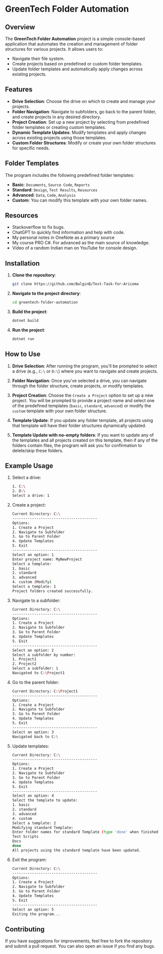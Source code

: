 # GreenTech Folder Automation

## Overview

The **GreenTech Folder Automation** project is a simple console-based application that automates the creation and management of folder structures for various projects. It allows users to:
- Navigate their file system.
- Create projects based on predefined or custom folder templates.
- Update folder templates and automatically apply changes across existing projects.

## Features

- **Drive Selection**: Choose the drive on which to create and manage your projects.
- **Folder Navigation**: Navigate to subfolders, go back to the parent folder, and create projects in any desired directory.
- **Project Creation**: Set up a new project by selecting from predefined folder templates or creating custom templates.
- **Dynamic Template Updates**: Modify templates and apply changes across existing projects using those templates.
- **Custom Folder Structures**: Modify or create your own folder structures for specific needs.

## Folder Templates

The program includes the following predefined folder templates:
- **Basic**: `Documents`, `Source Code`, `Reports`
- **Standard**: `Design`, `Test Results`, `Resources`
- **Advanced**: `Data`, `Code`, `Analysis`
- **Custom**: You can modify this template with your own folder names.

## Resources

- Stackoverflow to fix bugs.
- ChatGPT to quickly find information and help with code.
- My personal notes in OneNote as a primary source
- My course PRO C#. For advanced as the main source of knowledge.
- Video of a random Indian man on YouTube for console design.

## Installation

1. **Clone the repository**:
    ```bash
    git clone https://github.com/BalginB/Test-Task-for-Aricoma
    ```

2. **Navigate to the project directory**:
    ```bash
    cd greentech-folder-automation
    ```

3. **Build the project**:
    ```bash
    dotnet build
    ```

4. **Run the project**:
    ```bash
    dotnet run
    ```

## How to Use

1. **Drive Selection**:
   After running the program, you'll be prompted to select a drive (e.g., `C:\` or `D:\`) where you want to navigate and create projects.

2. **Folder Navigation**:
   Once you've selected a drive, you can navigate through the folder structure, create projects, or modify templates.

3. **Project Creation**:
   Choose the `Create a Project` option to set up a new project. You will be prompted to provide a project name and select one of the predefined templates (`basic`, `standard`, `advanced`) or modify the `custom` template with your own folder structure.

4. **Template Update**:
   If you update any folder template, all projects using that template will have their folder structures dynamically updated.

5. **Template Update with no-empty folders**:
   If you want to update any of the templates and all projects created on this template, then if any of the folders contain files, the program will ask you for confirmation to delete/skip these folders.

## Example Usage

1. Select a drive:
    ```bash
    1. C:\
    2. D:\
    Select a drive: 1
    ```

2. Create a project:
    ```bash
    Current Directory: C:\
    ---------------------------------------
    Options:
    1. Create a Project
    2. Navigate to Subfolder
    3. Go to Parent Folder
    4. Update Templates
    5. Exit
    ---------------------------------------
    Select an option: 1
    Enter project name: MyNewProject
    Select a template:
    1. basic
    2. standard
    3. advanced
    4. custom (Modify)
    Select a template: 1
    Project folders created successfully.  
    ```

3. Navigate to a subfolder:
    ```bash
    Current Directory: C:\
    ---------------------------------------
    Options:
    1. Create a Project
    2. Navigate to Subfolder
    3. Go to Parent Folder
    4. Update Templates
    5. Exit
    ---------------------------------------
    Select an option: 2
    Select a subfolder by number:
    1. Project1
    2. Project2
    Select a subfolder: 1
    Navigated to C:\Project1
    ```
4. Go to the parent folder:
    ```bash
    Current Directory: C:\Project1
    ---------------------------------------
    Options:
    1. Create a Project
    2. Navigate to Subfolder
    3. Go to Parent Folder
    4. Update Templates
    5. Exit
    ---------------------------------------
    Select an option: 3
    Navigated back to C:\  
    ```
5. Update templates:
    ```bash
    Current Directory: C:\
    ---------------------------------------
    Options:
    1. Create a Project
    2. Navigate to Subfolder
    3. Go to Parent Folder
    4. Update Templates
    5. Exit
    ---------------------------------------
    Select an option: 4
    Select the template to update:
    1. basic
    2. standard
    3. advanced
    4. custom
    Select a template: 2
    Modifying standard Template:
    Enter folder names for standard Template (type 'done' when finished):
    Test Scripts
    Docs
    done
    All projects using the standard template have been updated.
    ```
6. Exit the program:
    ```bash
    Current Directory: C:\
    ---------------------------------------
    Options:
    1. Create a Project
    2. Navigate to Subfolder
    3. Go to Parent Folder
    4. Update Templates
    5. Exit
    ---------------------------------------
    Select an option: 5
    Exiting the program...
    ```

## Contributing

If you have suggestions for improvements, feel free to fork the repository and submit a pull request. You can also open an issue if you find any bugs.


